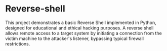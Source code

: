 # Reverse-shell
This project demonstrates a basic Reverse Shell implemented in Python, designed for educational and ethical hacking purposes. A reverse shell allows remote access to a target system by initiating a connection from the victim machine to the attacker's listener, bypassing typical firewall restrictions.
